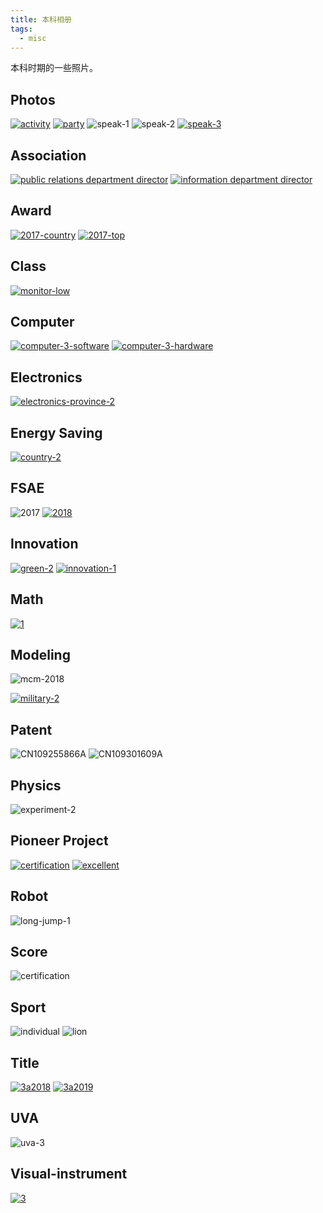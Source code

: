 ```yaml
---
title: 本科相册
tags:
  - misc
---
```


本科时期的一些照片。

## Photos

[![activity](https://user-images.githubusercontent.com/32936898/199696743-30d43442-595c-42e9-9c81-dd29bb7c4f71.jpg)](https://user-images.githubusercontent.com/32936898/199687155-cb78cc7b-2c48-4b32-b573-79a76364ed56.jpg)
[![party](https://user-images.githubusercontent.com/32936898/199696764-39f21c90-4ee5-4a3f-be75-062c34f2f634.jpg)](https://user-images.githubusercontent.com/32936898/199687216-10af9cdb-cf91-4967-9125-a3ad401e0ea2.jpg)
![speak-1](https://user-images.githubusercontent.com/32936898/199687292-3336294f-254c-4d30-a579-b7f8dfcc2166.jpg)
![speak-2](https://user-images.githubusercontent.com/32936898/199687296-ce2cf53d-d8f0-4986-b533-21078ee6573a.jpg)
[![speak-3](https://user-images.githubusercontent.com/32936898/199696529-f4735759-1dd4-49d7-93e4-77ed7b797ada.jpg)](https://user-images.githubusercontent.com/32936898/199687304-bd600747-9ce9-4a97-b938-acc8c14043c0.jpg)

## Association

[![public relations department director](https://user-images.githubusercontent.com/32936898/199689288-d7ec2c79-8d74-4598-9ab0-993fbfc443f7.jpg)](https://user-images.githubusercontent.com/32936898/199681785-04bfe2e0-07c2-4826-af0c-51ec68be144d.jpg)
[![information department director](https://user-images.githubusercontent.com/32936898/199689305-e8b01456-edff-4aa5-9586-a9568bca89cc.jpg)](https://user-images.githubusercontent.com/32936898/199681889-8aed9e45-bb81-4517-910e-d2bf7976d56a.jpg)

<!-- [![award](https://user-images.githubusercontent.com/32936898/199689298-bf4e5d99-e0d8-43e3-96d6-bfed01b634a2.jpg)](https://user-images.githubusercontent.com/32936898/199681932-73d203b2-2c52-4943-b9f1-2e139308d4a9.jpg) -->

<!-- [![certification](https://user-images.githubusercontent.com/32936898/199689304-e46ccea3-d2c7-43a5-9699-8ced6a45b58b.jpg)](https://user-images.githubusercontent.com/32936898/199682036-695efdea-73c8-4a91-b143-3858367104ef.jpg) -->

## Award

[![2017-country](https://user-images.githubusercontent.com/32936898/199690426-45e128f0-f587-4bd4-b391-18996e937dbe.jpg)](https://user-images.githubusercontent.com/32936898/199682719-ade10371-1842-4962-b0ea-46c82a69ba77.jpg)
[![2017-top](https://user-images.githubusercontent.com/32936898/199690396-b909de6f-2803-40aa-9b24-8b47e39e9119.jpg)](https://user-images.githubusercontent.com/32936898/199682588-5eac2664-5632-4a2e-9b51-a15b8678485c.jpg)

<!-- ![2016-1](https://user-images.githubusercontent.com/32936898/199682644-61852829-85c8-476f-8288-a2d0ebe91f56.jpg) -->

<!-- [![2018-1](https://user-images.githubusercontent.com/32936898/199690406-70a391cc-14c6-4f19-aa30-8ae6aac96dcd.jpg)](https://user-images.githubusercontent.com/32936898/199682638-3ab67b45-bdd2-4573-918d-3c74083067b5.jpg) -->

<!-- [![2016-3](https://user-images.githubusercontent.com/32936898/199690414-43522b23-21ba-4467-b826-5834f015ea6c.jpg)](https://user-images.githubusercontent.com/32936898/199682696-79bf2d27-b377-4c4a-bfe0-120abd7a5b57.jpg) -->

## Class

[![monitor-low](https://user-images.githubusercontent.com/32936898/199691315-4e7dbd66-7701-454c-b0be-74b1375cf0ff.jpg)](https://user-images.githubusercontent.com/32936898/199683301-d3e31c75-9b89-4ad0-9cc2-6e032cc76746.jpg)

## Computer

[![computer-3-software](https://user-images.githubusercontent.com/32936898/199691665-0143bf1d-7ccf-408f-8799-213295eaac2b.jpg)](https://user-images.githubusercontent.com/32936898/199683470-ee6e295c-3b53-497d-a3a6-c304ee3e679f.jpg)
[![computer-3-hardware](https://user-images.githubusercontent.com/32936898/199691652-be90c043-c41b-41fc-9457-633debddc34f.jpg)](https://user-images.githubusercontent.com/32936898/199683508-b238cb7c-ee19-484f-8a02-7572c7c6beb1.jpg)

<!-- ![computer-1](https://user-images.githubusercontent.com/32936898/199683500-610f0e02-91f7-46e3-b0a7-f50f189ab147.jpg) -->

<!-- ![lanqiao-cup-province-3](https://user-images.githubusercontent.com/32936898/199683521-6a50c19f-c0a6-423a-82c2-41052a2607ad.jpg) -->

## Electronics

[![electronics-province-2](https://user-images.githubusercontent.com/32936898/199692237-e8261d8f-ac1a-41e6-8712-ef1fedc43fb1.jpg)](https://user-images.githubusercontent.com/32936898/199684028-e88e3a5a-6d21-4b4a-9f09-fe182da96c49.jpg)

<!-- [![electronics-school-1](https://user-images.githubusercontent.com/32936898/199692246-7e0f840e-2052-474d-85d6-41dd64c6bee1.jpg)](https://user-images.githubusercontent.com/32936898/199684080-7c513ae1-3c86-4d9b-af9b-8f1daf8edc29.jpg) -->

<!-- [![electronics-school-2](https://user-images.githubusercontent.com/32936898/199692251-ee69118a-a886-42ce-8f6b-a5ea7021af5e.jpg)](https://user-images.githubusercontent.com/32936898/199684139-55568e68-d4e2-41e6-9277-4db68e63cefa.jpg) -->

## Energy Saving

[![country-2](https://user-images.githubusercontent.com/32936898/199693416-9ddb6aca-a443-424c-957c-88c30bcfe613.jpg)](https://user-images.githubusercontent.com/32936898/199684391-bbab565d-986f-4630-b327-46b5c33466dd.jpg)

<!-- [![country-2-all](https://user-images.githubusercontent.com/32936898/199693403-c5e9e19b-8c94-4411-affd-f1104788c480.jpg)](https://user-images.githubusercontent.com/32936898/199684438-71a187a7-d152-49e4-bf6c-fe198742b443.jpg) -->

<!-- [![province-3](https://user-images.githubusercontent.com/32936898/199693429-5135b121-2489-4f20-bbf4-a973de68f3df.jpg)](https://user-images.githubusercontent.com/32936898/199684478-fc78e7a0-35d9-4499-80d4-6863e5250704.jpg) -->

<!-- ## English -->

<!-- ![cet4-579](https://user-images.githubusercontent.com/32936898/199684672-6ac4f556-f5b8-4221-88e3-e3348a90c7b4.jpg) -->

<!-- [![cet6-449-low](https://user-images.githubusercontent.com/32936898/199693751-9f05b351-75fe-4c5a-a606-f36f04151073.jpg)](https://user-images.githubusercontent.com/32936898/199684680-1ad528de-bbf5-40da-b7d6-fbb99140e8c9.jpg) -->

## FSAE

![2017](https://user-images.githubusercontent.com/32936898/199684844-35d7474d-21cc-4751-b4ea-88c66b942dc1.jpg)
[![2018](https://user-images.githubusercontent.com/32936898/199694170-e30808e2-1608-404e-8b6b-fc222ed7ad5f.jpg)](https://user-images.githubusercontent.com/32936898/199684851-28c86d84-e857-44cc-ba6d-20a2580ee0fe.jpg)

<!-- ![2018all](https://user-images.githubusercontent.com/32936898/199684869-4c2d0e17-0bf1-4f6e-987a-48bd84b301ff.jpg) -->

<!-- ![20415](https://user-images.githubusercontent.com/32936898/199684877-fc2ef0fa-aea0-4a52-8da4-57565766edcb.jpg) -->

<!-- [![excellent](https://user-images.githubusercontent.com/32936898/199694197-3f24ecf8-5656-4893-81d2-9c0cfe713331.jpg)](https://user-images.githubusercontent.com/32936898/199684880-aa32a9ec-0127-41c1-9e59-159a96386f56.jpg) -->

## Innovation

[![green-2](https://user-images.githubusercontent.com/32936898/199694450-cd4815f8-1cd2-4e3a-9129-0b126346f692.jpg)](https://user-images.githubusercontent.com/32936898/199685048-05081537-8fb6-434c-8b07-211f2cfb67f3.jpg)
[![innovation-1](https://user-images.githubusercontent.com/32936898/199694463-0fcbde42-13e9-496d-80ca-9753332c558a.jpg)](https://user-images.githubusercontent.com/32936898/199685054-5f5547fd-a36c-4a64-b256-49429719d7d5.jpg)

<!-- [![innovation-3](https://user-images.githubusercontent.com/32936898/199694468-409182f3-6de5-4e37-a0aa-40c8ba8005a8.jpg)](https://user-images.githubusercontent.com/32936898/199685092-57ddc738-db06-41b1-a78d-8887e31bdb40.jpg) -->

## Math

[![1](https://user-images.githubusercontent.com/32936898/199695023-2b9f10c0-60e9-4a65-90b6-30c25a588305.jpg)](https://user-images.githubusercontent.com/32936898/199685269-3f8ac687-e2da-457d-ace4-b8461287ae03.jpg)

<!-- [![2](https://user-images.githubusercontent.com/32936898/199695045-c3ddb0d5-5a1b-42ff-812d-308e80db2ec9.jpg)](https://user-images.githubusercontent.com/32936898/199685371-0ffd2e51-834b-4308-8baa-9111b42a34c6.jpg) -->

<!-- ![province-3](https://user-images.githubusercontent.com/32936898/199685458-7ad72021-6f70-428c-8168-56df885fd029.jpg) -->

## Modeling

![mcm-2018](https://user-images.githubusercontent.com/32936898/199686117-29b683b2-bde1-4543-b450-ddd1e7ca6437.svg)

<!-- ![mcm-2019](https://user-images.githubusercontent.com/32936898/199686128-2e16474c-9b36-49b5-81ef-5282195af178.svg) -->

[![military-2](https://user-images.githubusercontent.com/32936898/199695446-873679f2-3f5f-42bd-ba9f-c593d47c2776.jpg)](https://user-images.githubusercontent.com/32936898/199686134-f21f8ad7-4e63-46aa-a0e2-c40af825c3d6.jpg)

<!-- [![military-3](https://user-images.githubusercontent.com/32936898/199696048-5937978c-8168-4a36-8dca-28920b8d3410.jpg)](https://user-images.githubusercontent.com/32936898/199686143-f15312ec-0c2d-4a65-ae62-e581052279f3.jpg) -->

<!-- ![mathorcup-2018](https://user-images.githubusercontent.com/32936898/199686062-b407af18-d97b-42fe-bc70-3e3de4a2926a.svg) -->

<!-- [![school2018](https://user-images.githubusercontent.com/32936898/199696063-87a58bf7-b2d7-4f8b-b914-402d45bf6aa1.jpg)](https://user-images.githubusercontent.com/32936898/199686212-032fb568-2b03-4ece-9bb3-e8c7b3bcd1fc.jpg) -->

<!-- [![teddy2018](https://user-images.githubusercontent.com/32936898/199696070-ed353c90-5cff-47e5-9c28-86d666d37328.jpg)](https://user-images.githubusercontent.com/32936898/199686396-f2084300-bb31-415f-8b7c-2d90365561bd.jpg) -->

## Patent

![CN109255866A](https://user-images.githubusercontent.com/32936898/199686932-1415057e-064d-4ec2-931d-a4044a4c3737.jpg)
![CN109301609A](https://user-images.githubusercontent.com/32936898/199686939-fd7ffd0a-2f09-4c5e-a0d6-47671f5eded8.jpg)

## Physics

![experiment-2](https://user-images.githubusercontent.com/32936898/199687415-e0e4fc3a-d214-47a0-8678-ce2407ab41ff.svg)

<!-- [![school-3](https://user-images.githubusercontent.com/32936898/199697045-82430f28-8be4-43f2-a50f-7626273293c0.jpg)](https://user-images.githubusercontent.com/32936898/199687426-79a236e5-1b89-4875-a319-b04d1ba7d756.jpg) -->

## Pioneer Project

[![certification](https://user-images.githubusercontent.com/32936898/199697237-bdf78170-444f-47dd-8f99-a6dc87a5fab4.jpg)](https://user-images.githubusercontent.com/32936898/199687521-6b4fb74c-049d-41a2-b2fe-39388512a85c.jpg)
[![excellent](https://user-images.githubusercontent.com/32936898/199697258-ab117bea-413c-4bbf-bf82-70e52cbb895f.jpg)](https://user-images.githubusercontent.com/32936898/199687541-96f1d107-c7b2-49d5-aa4b-26d17dd7a051.jpg)

## Robot

![long-jump-1](https://user-images.githubusercontent.com/32936898/199687720-98eda27e-f5af-4694-ab60-ad4d16ddedd6.svg)

## Score

![certification](https://user-images.githubusercontent.com/32936898/199687800-e88a2503-b12e-4db1-84eb-6b2919d3cca2.jpg)

## Sport

<!-- ![all](https://user-images.githubusercontent.com/32936898/199687878-3de37125-6aa6-4d69-ba0e-e9344753500e.jpg) -->

![individual](https://user-images.githubusercontent.com/32936898/199687915-8012713c-d845-4323-9ee5-49ec55b37fe4.jpg)
![lion](https://user-images.githubusercontent.com/32936898/199687920-ce09c195-4e76-45ee-b8f8-a97c4b02a612.jpg)

## Title

[![3a2018](https://user-images.githubusercontent.com/32936898/199697587-eab55490-5e37-452a-9809-496fcd81e7e8.jpg)](https://user-images.githubusercontent.com/32936898/199688001-784a3294-d091-4b19-8027-6cd157b693d9.jpg)
[![3a2019](https://user-images.githubusercontent.com/32936898/199697629-3dad558b-7098-4e4c-bde6-ef43f66b1d20.jpg)](https://user-images.githubusercontent.com/32936898/199688075-f7168ce7-779d-4796-bb7b-04403b1d5bdd.jpg)

<!-- [![scientic](https://user-images.githubusercontent.com/32936898/199697643-b6f180bc-8c47-43e8-a03a-c1d8f424d89e.jpg)](https://user-images.githubusercontent.com/32936898/199688124-6aa8a8c7-e69d-4316-b7ee-f3fb083c1be7.jpg) -->

## UVA

![uva-3](https://user-images.githubusercontent.com/32936898/199688365-23d4da63-418e-4e61-838a-3409bbe79dc1.jpg)

## Visual-instrument

[![3](https://user-images.githubusercontent.com/32936898/199697966-ac3c0d76-6bce-4203-a859-8b7446447f2f.jpg)](https://user-images.githubusercontent.com/32936898/199688420-b0b6afc1-053c-4943-b3c4-17c06f1c86b6.jpg)

<!-- ex: nowrap
-->
